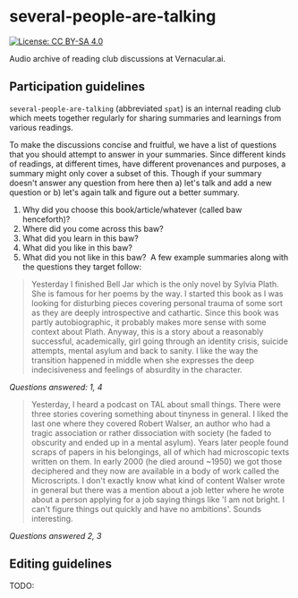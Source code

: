 # several-people-are-talking

[![License: CC BY-SA 4.0](https://img.shields.io/badge/License-CC%20BY--SA%204.0-lightgrey.svg)](https://creativecommons.org/licenses/by-sa/4.0/)

Audio archive of reading club discussions at Vernacular.ai.

## Participation guidelines

`several-people-are-talking` (abbreviated `spat`) is an internal reading club
which meets together regularly for sharing summaries and learnings from various
readings.

To make the discussions concise and fruitful, we have a list of questions that
you should attempt to answer in your summaries. Since different kinds of
readings, at different times, have different provenances and purposes, a summary
might only cover a subset of this. Though if your summary doesn't answer any
question from here then a) let's talk and add a new question or b) let's again
talk and figure out a better summary.

1. Why did you choose this book/article/whatever (called baw henceforth)?
2. Where did you come across this baw?
3. What did you learn in this baw?
4. What did you like in this baw?
5. What did you not like in this baw?
﻿
A few example summaries along with the questions they target follow:

> Yesterday I finished Bell Jar which is the only novel by Sylvia Plath. She is
> famous for her poems by the way. I started this book as I was looking for
> disturbing pieces covering personal trauma of some sort as they are deeply
> introspective and cathartic. Since this book was partly autobiographic, it
> probably makes more sense with some context about Plath. Anyway, this is a
> story about a reasonably successful, academically, girl going through an
> identity crisis, suicide attempts, mental asylum and back to sanity. I like
> the way the transition happened in middle when she expresses the deep
> indecisiveness and feelings of absurdity in the character.

_Questions answered: 1, 4_

> Yesterday, I heard a podcast on TAL about small things. There were three
> stories covering something about tinyness in general. I liked the last one
> where they covered Robert Walser, an author who had a tragic association or
> rather dissociation with society (he faded to obscurity and ended up in a
> mental asylum). Years later people found scraps of papers in his belongings,
> all of which had microscopic texts written on them. In early 2000 (he died
> around ~1950) we got those deciphered and they now are available in a body of
> work called the Microscripts. I don't exactly know what kind of content Walser
> wrote in general but there was a mention about a job letter where he wrote
> about a person applying for a job saying things like 'I am not bright. I can't
> figure things out quickly and have no ambitions'. Sounds interesting.

_Questions answered 2, 3_

## Editing guidelines

TODO:
